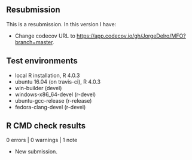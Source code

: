 ## Resubmission
This is a resubmission. In this version I have:

* Change codecov URL to https://app.codecov.io/gh/JorgeDelro/MFO?branch=master.

## Test environments
* local R installation, R 4.0.3
* ubuntu 16.04 (on travis-ci), R 4.0.3
* win-builder (devel)
* windows-x86_64-devel (r-devel)
* ubuntu-gcc-release (r-release)
* fedora-clang-devel (r-devel)

## R CMD check results

0 errors | 0 warnings | 1 note

* New submission.
